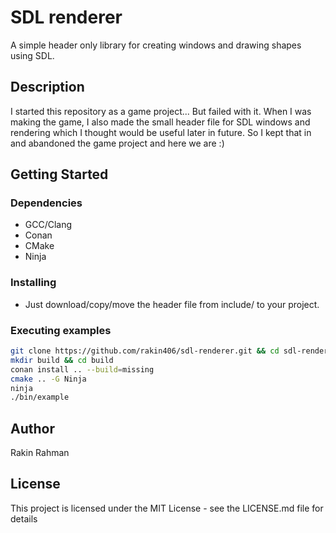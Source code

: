 # SDL renderer

A simple header only library for creating windows and drawing shapes using SDL.

## Description

I started this repository as a game project... But failed with it. When I was
making the game, I also made the small header file for SDL windows and rendering
which I thought would be useful later in future. So I kept that in and abandoned
the game project and here we are :)

## Getting Started

### Dependencies

* GCC/Clang
* Conan
* CMake
* Ninja

### Installing

* Just download/copy/move the header file from include/ to your project.

### Executing examples

```bash
git clone https://github.com/rakin406/sdl-renderer.git && cd sdl-renderer
mkdir build && cd build
conan install .. --build=missing
cmake .. -G Ninja
ninja
./bin/example
```

## Author

Rakin Rahman

## License

This project is licensed under the MIT License - see the LICENSE.md file for details
